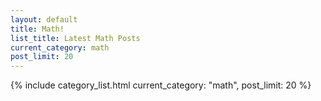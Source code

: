 ```yaml
---
layout: default
title: Math!
list_title: Latest Math Posts
current_category: math
post_limit: 20
---
```


 {% include category_list.html current_category: "math", post_limit: 20 %}